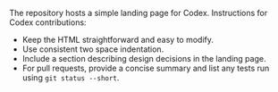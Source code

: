 The repository hosts a simple landing page for Codex.
Instructions for Codex contributions:
- Keep the HTML straightforward and easy to modify.
- Use consistent two space indentation.
- Include a section describing design decisions in the landing page.
- For pull requests, provide a concise summary and list any tests run using `git status --short`.
